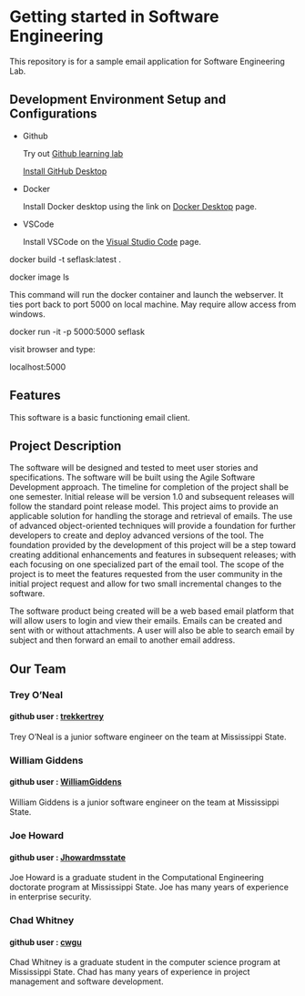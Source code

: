 <H1>Getting started in Software Engineering</h1>

<p>This repository is for a sample email application for Software Engineering Lab.</p>

<h2>Development Environment Setup and Configurations</h2>

<ul>
<li>Github</li>
<p>
Try out <a href="https://lab.github.com/">Github learning lab</a>

<a href="https://desktop.github.com/">Install GitHub Desktop</a>
</p>
<li>Docker</li>
<p>Install Docker desktop using the link on <a href="https://www.docker.com/products/docker-desktop">Docker Desktop</a> page.
</p>
<li>VSCode</li>
<p>
Install VSCode on the <a href="https://code.visualstudio.com/">Visual Studio Code</a> page.
</p>

</ul>


<p>docker build -t seflask:latest .</p>

<p>docker image ls</p>

<p>This command will run the docker container and launch the webserver. It ties port back to port 5000 on local machine. May require allow access from windows.</p>

<p>docker run -it -p 5000:5000 seflask</p>

visit browser and type:

<p>localhost:5000</p>

<h2>Features</h2>

<p>This software is a basic functioning email client.</p>

<h2> Project Description</h2>
<p>The software will be designed and tested to meet user stories and specifications. The software will be built using the Agile Software Development approach. The timeline for completion of the project shall be one semester. Initial release will be version 1.0 and subsequent releases will follow the standard point release model. This project aims to provide an applicable solution for handling the storage and retrieval of emails. The use of advanced object-oriented techniques will provide a foundation for further developers to create and deploy advanced versions of the tool. The foundation provided by the development of this project will be a step toward creating additional enhancements and features in subsequent releases; with each focusing on one specialized part of the email tool. The scope of the project is to meet the features requested from the user community in the initial project request and allow for two small incremental changes to the software. </p>

<p>The software product being created will be a web based email platform that will allow users to login and view their emails. Emails can be created and sent with or without attachments. A user will also be able to search email by subject and then forward an email to another email address. </p>


<h2>Our Team</h2>

<h3>Trey O’Neal</h3>
<h4>github user : <a href="https://github.com/trekkertrey">trekkertrey</a></h4>
<p>Trey O’Neal is a junior software engineer on the team at Mississippi State.</p>


<h3>William Giddens</h3>
<h4>github user : <a href="https://github.com/WilliamGiddens">WilliamGiddens</a></h4>
<p>William Giddens is a junior software engineer on the team at Mississippi State.</p>

<h3>Joe Howard</h3>
<h4>github user : <a href="https://github.com/Jhowardmsstate">Jhowardmsstate</a></h4>
<p>Joe Howard is a graduate student in the Computational Engineering doctorate program at Mississippi State. Joe has many years of experience in enterprise security.</p>

<h3>Chad Whitney</h3>
<h4>github user : <a href="https://github.com/cwgu">cwgu</a></h4>

<p>Chad Whitney is a graduate student in the computer science program at Mississippi State. Chad has many years of experience in project management and software development.</p>
